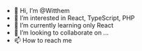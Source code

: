 - 👋 Hi, I’m @Witthem
- 👀 I’m interested in React, TypeScript, PHP
- 🌱 I’m currently learning only React
- 💞️ I’m looking to collaborate on ...
- 📫 How to reach me 

<!---
Witthem/Witthem is a ✨ special ✨ repository because its `README.md` (this file) appears on your GitHub profile.
You can click the Preview link to take a look at your changes.
--->
